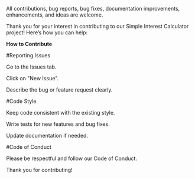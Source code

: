 
All contributions, bug reports, bug fixes, documentation improvements, enhancements, and ideas are welcome.

Thank you for your interest in contributing to our Simple Interest Calculator project! Here’s how you can help:

**How to Contribute**

#Reporting Issues

Go to the Issues tab.

Click on "New Issue".

Describe the bug or feature request clearly.


#Code Style

Keep code consistent with the existing style.

Write tests for new features and bug fixes.

Update documentation if needed.


#Code of Conduct

Please be respectful and follow our Code of Conduct.

Thank you for contributing!
